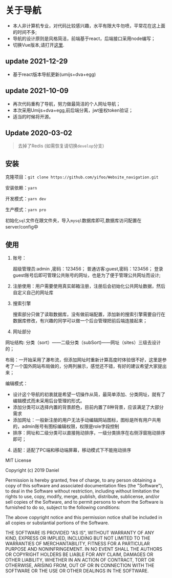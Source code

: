 # 关于导航

- 本人非计算机专业，对代码比较感兴趣，水平有限大牛勿喷，平常花在这上面的时间不多;
- 导航的设计原则是风格简洁，前端基于react，后端接口采用node编写；
- 切换Vue版本,请打开[这里](https://github.com/yifoo/Website_navigation/tags).
## update 2021-12-29
- 基于react版本导航更新(umijs+dva+egg)
## update 2021-10-09
- 再次代码重构了导航，努力做最简洁的个人网址导航；
- 本次采用Umijs+dva+egg,前后端分离，jwt鉴权token验证；
- 适当的时候将开源。


## Update 2020-03-02
> 去掉了Redis (如需恢复请切换`develop`分支)

## 安装

克隆项目：`git clone https://github.com/yifoo/Website_navigation.git`

安装依赖：`yarn`

开发模式：`yarn dev`

生产模式：`yarn pro`



初始化`sql`文件在跟文件夹，导入`mysql`数据库即可,数据库访问配置在server/config中

## 使用

1. 账号：

   超级管理员:admin ,密码：123456；
   普通访客:guest,密码：123456；
   登录guest账号后即可管理公共账号的网址，也是为了便于管理公共网址而设计;

2. 注册使用：用户需要使用真实邮箱注册，注册后会初始化公共网址数据，然后自定义自己的网址库

3. 搜索引擎

   搜索部分只做了读取数据库，没有做前端配置，添加新的搜索引擎需要自行在数据库修改，有兴趣的同学可以做一个后台管理把前后端连接起来；

4. 网址部分
  
  网址结构:  分类（sort）——二级分类（subSort)——网址（sites）三级去设计的；
  
  布局：一开始采用了瀑布流，但添加网址时重新计算高度时体验很不好，这里是参考了一个国外网站布局做的，分两列展示，感觉还不错，有好的建议希望大家提出来；
  
  编辑模式：
  
  - 设计这个导航的初衷就是希望一切操作从简，最简单添加、分类网址，就有了编辑模式而未采用后台管理的形式。
  - 添加分类可以选择内置的背景颜色，目前内置了8种背景，应该满足了大部分需求
  - 添加网址：一般新注册的用户无法手动编辑网站图标，图标是所有用户共用的，admin账号有图标编辑权限，权限是role字段控制
  - 排序：网址和二级分类可以直接拖动排序，一级分类排序在右侧浮窗拖动排序即可；
  
4. 适配：适配了PC端和移动端屏幕，移动模式下不能拖动排序







MIT License

Copyright (c) 2019 Daniel

Permission is hereby granted, free of charge, to any person obtaining a copy
of this software and associated documentation files (the "Software"), to deal
in the Software without restriction, including without limitation the rights
to use, copy, modify, merge, publish, distribute, sublicense, and/or sell
copies of the Software, and to permit persons to whom the Software is
furnished to do so, subject to the following conditions:

The above copyright notice and this permission notice shall be included in all
copies or substantial portions of the Software.

THE SOFTWARE IS PROVIDED "AS IS", WITHOUT WARRANTY OF ANY KIND, EXPRESS OR
IMPLIED, INCLUDING BUT NOT LIMITED TO THE WARRANTIES OF MERCHANTABILITY,
FITNESS FOR A PARTICULAR PURPOSE AND NONINFRINGEMENT. IN NO EVENT SHALL THE
AUTHORS OR COPYRIGHT HOLDERS BE LIABLE FOR ANY CLAIM, DAMAGES OR OTHER
LIABILITY, WHETHER IN AN ACTION OF CONTRACT, TORT OR OTHERWISE, ARISING FROM,
OUT OF OR IN CONNECTION WITH THE SOFTWARE OR THE USE OR OTHER DEALINGS IN THE
SOFTWARE.





